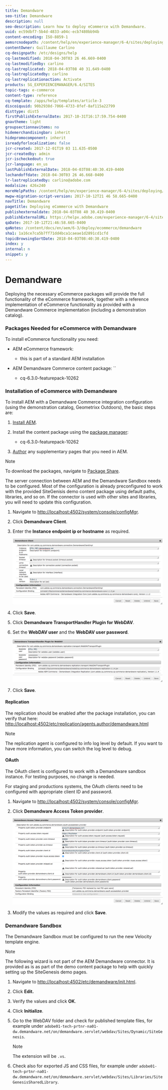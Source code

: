 ```yaml
---
title: Demandware
seo-title: Demandware
description: null
seo-description: Learn how to deploy eCommerce with Demandware.
uuid: ec59dbf7-5b4d-4833-a04c-ecb7480bb94b
content-encoding: ISO-8859-1
aemsrcnodepath: /content/help/en/experience-manager/6-4/sites/deploying/using/demandware
contentOwner: Guillaume Carlino
cq-designpath: /etc/designs/help
cq-lastmodified: 2018-04-30T03 26 46.669-0400
cq-lastmodifiedby: carlino
cq-lastreplicated: 2018-04-03T08 40 31.649-0400
cq-lastreplicatedby: carlino
cq-lastreplicationaction: Activate
products: SG_EXPERIENCEMANAGER/6.4/SITES
topic-tags: e-commerce
content-type: reference
cq-template: /apps/help/templates/article-3
discoiquuid: 90b2938d-7066-4733-8fef-8af115a22799
disttype: dist5
firstPublishExternalDate: 2017-10-31T16:17:59.754-0400
gnavtheme: light
groupsectionnavitems: no
hidemerchandisingbar: inherit
hidepromocomponent: inherit
isreadyforlocalization: false
jcr-created: 2017-12-01T19 03 11.635-0500
jcr-createdby: admin
jcr-ischeckedout: true
jcr-language: en_us
lastPublishExternalDate: 2018-04-03T08:40:30.419-0400
lochandoffdate: 2018-04-30T03 26 46.668-0400
lr-lastreplicatedby: carlino@adobe.com
modalsize: 426x240
moreHelpPaths: /content/help/en/experience-manager/6-4/sites/deploying/morehelp/e-commerce;/content/help/en/experience-manager/6-4/sites/deploying/morehelp/e-commerce
mwpw-migration-script-version: 2017-10-12T21 46 58.665-0400
navTitle: Demandware
pagetitle: Deploying eCommerce with Demandware
publishexternaldate: 2018-04-03T08 40 30.419-0400
publishExternalURL: https://helpx.adobe.com/experience-manager/6-4/sites/deploying/using/demandware.html
qaDate: 2017-10-12T21:46:58.665-0400
qaNotes: /content/docs/en/aem/6-3/deploy/ecommerce/demandware
sha1: 1a16ce7ca5b7ff71dd4bca1caeae1d2891cd1cfd
topicBrowsingSortDate: 2018-04-03T08:40:30.419-0400
index: y
internal: n
snippet: y
---
```


# Demandware

Deploying the necessary eCommerce packages will provide the full functionality of the eCommerce framework, together with a reference implementation of eCommerce functionality as provided with a Demandware Commerce implementation (including a demonstration catalog).

### Packages Needed for eCommerce with Demandware
To install eCommerce functionality you need:

* AEM eCommerce framework:

    * this is part of a standard AEM installation

* AEM Demandware Commerce content package: ``

    * cq-6.3.0-featurepack-10262

### Installation of eCommerce with Demandware
To install AEM with a Demandware Commerce integration configuration (using the demonstration catalog, Geometrixx Outdoors), the basic steps are:

1. [Install AEM](deploy.md).
1. Install the content package using the [package manager](/content/help/en/experience-manager/6-4/sites/administering/using/package-manager):

    * cq-6.3.0-featurepack-10262

1. [Author](/content/help/en/experience-manager/6-4/sites/authoring/using/page-authoring) any supplementary pages that you need in AEM.

>[!NOTE]
>
>To download the packages, navigate to [Package Share](/content/help/en/experience-manager/6-4/sites/administering/using/package-manager#PackageShare).

The server connection between AEM and the Demandware Sandbox needs to be configured. Most of the configuration is already preconfigured to work with the provided SiteGenisis demo content package using default paths, libraries, and so on. If the connector is used with other sites and libraries, you will need to update this configuration.

1. Navigate to [http://localhost:4502/system/console/configMgr](http://localhost:4502/system/console/configMgr).
1. Click **Demandware Client**.
1. Enter the **Instance endpoint ip or hostname** as required.

   ![](assets/chlimage_1-114.png)

1. Click **Save**.
1. Click **Demandware TransportHandler Plugin for WebDAV**.
1. Set the **WebDAV user** and the **WebDAV user password**.

   ![](assets/chlimage_1-115.png)

1. Click **Save**.

#### Replication
The replication should be enabled after the package installation, you can verify that here: [http://localhost:4502/etc/replication/agents.author/demandware.html](http://localhost:4502/etc/replication/agents.author/demandware.html)

>[!NOTE]
>
>The replication agent is configured to info log level by default. If you want to have more information, you can switch the log level to debug.

#### OAuth
The OAuth client is configured to work with a Demandware sandbox instance. For testing purposes, no change is needed.

For staging and productions systems, the OAuth clients need to be configured with appropriate client ID and password.

1. Navigate to [http://localhost:4502/system/console/configMgr](http://localhost:4502/system/console/configMgr).
1. Click **Demandware Access Token provider**.

   ![](assets/chlimage_1-116.png)

1. Modify the values as required and click **Save**.

### Demandware Sandbox
The Demandware Sandbox must be configured to run the new Velocity template engine.

>[!NOTE]
>
>The following wizard is not part of the AEM Demandware connector. It is provided as is as part of the demo content package to help with quickly setting up the SiteGenesis demo pages.

1. Navigate to [http://localhost:4502/etc/demandware/init.html](http://localhost:4502/etc/demandware/init.html).
1. Click **Edit.**
1. Verify the values and click **OK**.
1. Click **Initialize**.
1. Go to the WebDAV folder and check for published template files, for example under `adobe01-tech-prtnr-na01-dw.demandware.net/on/demandware.servlet/webdav/Sites/Dynamic/SiteGenesis`.

   >[!NOTE]
   >
   >The extension will be `.vs`.

1. Check also for exported JS and CSS files, for example under `adobe01-tech-prtnr-na01-dw.demandware.net/on/demandware.servlet/webdav/Sites/Libraries/SiteGenesisSharedLibrary`.

